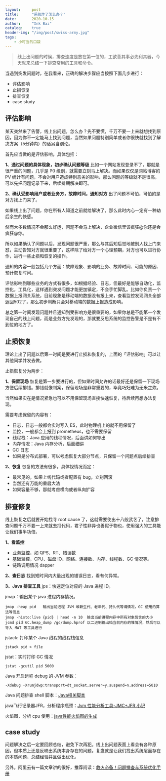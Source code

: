 ```yaml
---
layout:     post
title:      "系统炸了怎么办？"
date:       2020-10-15
author:     "Ink Bai"
catalog:    true
header-img: "/img/post/swiss-army.jpg"
tags:
    - 小叮当的口袋
---
```


> 线上出问题的时候，排查速度是放在第一位的，工欲善其事必先利其器，今天就来总结一下排查常用的工具和命令。

当遇到突发问题时，在我看来，正确的解决步骤应当按照下面几步进行：

- 评估影响
- 止损恢复
- 排查恢复
- case study

## 评估影响
某天突然来了告警，线上出问题，怎么办？先不要慌，千万不要一上来就想找到原因，因为你不一定能马上找到问题，当然如果问题特别简单或者你很快就找到了解决方案（5分钟内）的话另当别论。

首先应当做的是评估影响，具体包括：

**1、通过问题的具体现象，初步确认问题等级**
比如一个网站发现登录不了，那就是很严重的问题，几乎是 P0 级别，就需要立刻马上解决。而如果仅仅是网站博客的 PV 统计有问题，不会对用户造成特别恶劣的影响，那么问题的等级就不是很高，可以先把问题记录下来，后续排期解决即可。

**2、确认受影响用户或者业务方，故障时间，通知对方**
出了问题不可怕，可怕的是对方找上门来了。

如果线上出了问题，你在所有人知道之前就给解决了，那么此时内心一定有一种劫后余生的快感。

然而大多数情况不会那么好运，问题不会马上解决，企业微信里该疯狂@你还是会疯狂@你。

所以如果确认了问题以后，发现问题很严重，那么与其后知后觉地被别人找上门来怼，主动告知对方就很重要了，这样除了给对方一个心理预期，对方也可以进行协作，进行一些止损和恢复的操作。

通知的内容一般包括几个方面：故障现象、影响的业务、故障时间、可能的原因、预计恢复时间。

评估影响到哪些业务的方式有很多，如根据经验、日志，但最好是能够自动化，监控化，工具化，这样遇到突发问题才能更加镇定，不会手忙脚乱。比如你负责一个数据上报网关系统，目前现象是移动端的数据没有报上来，查看监控发现网关全部返回502了，那么初步判断只会对移动端的数据上报造成影响。

总之第一时间发现问题并且通知到受影响方是很重要的，如果你总是不能第一个发现自己的线上问题，而是业务方先发现的，那就要反思系统的监控告警是不是有不到位的地方了。
## 止损恢复
理论上出了问题以后第一时间是要进行止损和恢复的，上面的「评估影响」可以让其他同学并发去做。

止损恢复分为两步：

**1、保留现场**
恢复是第一步要进行的，但如果时间允许的话最好还是保留一下现场方便后续排错。排错就像判案，保留现场是非常重要的，毕竟巧妇难为无米之炊。

当然如果实在是情况紧急也可以不用保留现场直接快速恢复，待后续再想办法复现。

需要考虑保留的内容有：

- 日志，日志一般都会实时写入 ES，此时物理机上的就不用保留了
- 监控，一般都会上报到 prometheus，也不需要保留
- 线程栈：Java 应用的线程情况，后面讲如何导出
- 内存情况：Java 内存分析，后面细讲
- GC 日志
- 如果是分布式部署，可以考虑恢复大部分节点，只保留一个问题点后续排查

**2、恢复**
恢复的方法有很多，具体视情况而定：

- 最常见的，如果上线代码或者配置有 bug，立刻回滚
- 当然还有万能的重启大法
- 如果容量不够，那就考虑横向或者纵向扩容

## 排查修复
线上恢复之后就要开始找寻 root cause 了，这就需要使出十八般武艺了，注意排查问题千万不要一上来就去扣代码，君子性非异也善假于物也，使用强大的工具能让我们事半功倍。

**1、看监控**
- 业务监控，如 QPS、RT、错误数
- 基础监控，CPU、磁盘 IO、网络、连接数、内存、线程数、GC 情况等。
- 链路调用情况 dapper

**2、查日志**
找到短时间内大量出现的错误日志，看有何异常。

**3、Java 排查工具**
jps：快速定位对应的 Java 进程 ID。

jmap：输出某个 java 进程内存情况。
```
jmap -heap pid   输出当前进程 JVM 堆新生代、老年代、持久代等请情况，GC 使用的算法等信息
jmap -histo:live {pid} | head -n 10  输出当前进程内存中所有对象包含的大小
jcmd pid GC.heap_dump /gc/dump.hprof 以二进制输出档当前内存的堆情况，然后可以导入 MAT 等工具进行
```

jstack: 打印某个 Java 线程的线程栈信息
```
jstack pid > file
```

jstat：实时打印 GC 情况
```
jstat -gcutil pid 5000
```

Java 开启远程 debug 的 JVM 参数：
```
-Xdebug -Xrunjdwp:transport=dt_socket,server=y,suspend=n,address=5010
```

Java 问题排查 shell 脚本：[Java相关脚本](https://github.com/oldratlee/useful-scripts/blob/master/docs/java.md)

java飞行记录器JFR，分析程序瓶颈：[Jvm 性能分析工具-JMC+JFR 小记](https://www.jianshu.com/p/a4d98b1dc3b7)

火焰图，分析 cpu 使用：[java性能火焰图的生成](https://www.cnblogs.com/hama1993/p/10580581.html)
## case study
问题解决之后一定要回顾总结，避免下次再犯。线上出问题表面上看会有各种原因，但本质上还是反映出系统本身存在的问题，复盘就是让我们找出系统层面存在的本质问题，总结经验并且做出优化。

另外，阿里云有一篇文章讲的很好，推荐阅读：[救火必备！问题排查与系统优化手册](https://developer.aliyun.com/article/767550)

